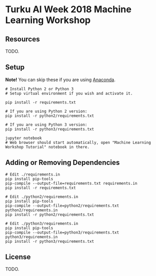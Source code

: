 #  Turku AI Week 2018 Machine Learning Workshop

## Resources

TODO.

## Setup

**Note!** You can skip these if you are using [Anaconda](https://www.anaconda.com/download/).

```
# Install Python 2 or Python 3
# Setup virtual environment if you wish and activate it.

pip install -r requirements.txt

# If you are using Python 2 version:
pip install -r python2/requirements.txt

# If you are using Python 3 version:
pip install -r python3/requirements.txt

jupyter notebook
# Web browser should start automatically, open "Machine Learning Workshop Tutorial" notebook in there.
```

## Adding or Removing Dependencies

```
# Edit ./requirements.in
pip install pip-tools
pip-compile --output-file=requirements.txt requirements.in
pip install -r requirements.txt
```

```
# Edit ./python2/requirements.in
pip install pip-tools
pip-compile --output-file=python2/requirements.txt python2/requirements.in
pip install -r python2/requirements.txt
```

```
# Edit ./python3/requirements.in
pip install pip-tools
pip-compile --output-file=python3/requirements.txt python3/requirements.in
pip install -r python3/requirements.txt
```

## License

TODO.